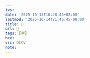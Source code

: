 ```yaml
---
ivs:
date: '2025-10-13T10:28:43+08:00'
lastmod: '2025-10-14T21:46:45-08:00'
title: 􃦾
url: 􃦾
tags: [孝]
hex: 
src: DCCV
note:
---
```

